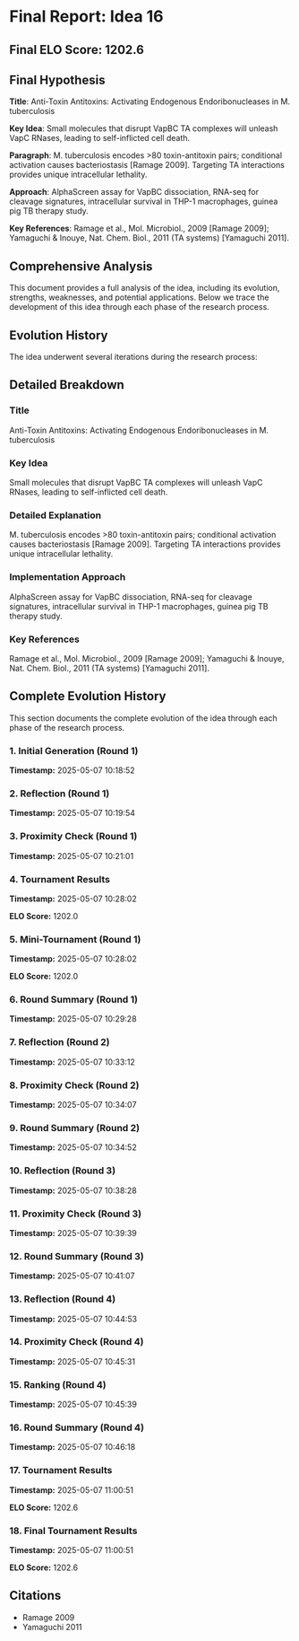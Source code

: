 # Final Report: Idea 16

## Final ELO Score: 1202.6

## Final Hypothesis

**Title**: Anti-Toxin Antitoxins: Activating Endogenous Endoribonucleases in M. tuberculosis

**Key Idea**: Small molecules that disrupt VapBC TA complexes will unleash VapC RNases, leading to self-inflicted cell death.

**Paragraph**: M. tuberculosis encodes >80 toxin-antitoxin pairs; conditional activation causes bacteriostasis [Ramage 2009]. Targeting TA interactions provides unique intracellular lethality.

**Approach**: AlphaScreen assay for VapBC dissociation, RNA-seq for cleavage signatures, intracellular survival in THP-1 macrophages, guinea pig TB therapy study.

**Key References**: Ramage et al., Mol. Microbiol., 2009 [Ramage 2009]; Yamaguchi & Inouye, Nat. Chem. Biol., 2011 (TA systems) [Yamaguchi 2011].

## Comprehensive Analysis

This document provides a full analysis of the idea, including its evolution, strengths, weaknesses, and potential applications. Below we trace the development of this idea through each phase of the research process.

## Evolution History

The idea underwent several iterations during the research process:

## Detailed Breakdown

### Title

Anti-Toxin Antitoxins: Activating Endogenous Endoribonucleases in M. tuberculosis

### Key Idea

Small molecules that disrupt VapBC TA complexes will unleash VapC RNases, leading to self-inflicted cell death.

### Detailed Explanation

M. tuberculosis encodes >80 toxin-antitoxin pairs; conditional activation causes bacteriostasis [Ramage 2009]. Targeting TA interactions provides unique intracellular lethality.

### Implementation Approach

AlphaScreen assay for VapBC dissociation, RNA-seq for cleavage signatures, intracellular survival in THP-1 macrophages, guinea pig TB therapy study.

### Key References

Ramage et al., Mol. Microbiol., 2009 [Ramage 2009]; Yamaguchi & Inouye, Nat. Chem. Biol., 2011 (TA systems) [Yamaguchi 2011].

## Complete Evolution History

This section documents the complete evolution of the idea through each phase of the research process.

### 1. Initial Generation (Round 1)
**Timestamp:** 2025-05-07 10:18:52



### 2. Reflection (Round 1)
**Timestamp:** 2025-05-07 10:19:54



### 3. Proximity Check (Round 1)
**Timestamp:** 2025-05-07 10:21:01



### 4. Tournament Results
**Timestamp:** 2025-05-07 10:28:02

**ELO Score:** 1202.0



### 5. Mini-Tournament (Round 1)
**Timestamp:** 2025-05-07 10:28:02

**ELO Score:** 1202.0



### 6. Round Summary (Round 1)
**Timestamp:** 2025-05-07 10:29:28



### 7. Reflection (Round 2)
**Timestamp:** 2025-05-07 10:33:12



### 8. Proximity Check (Round 2)
**Timestamp:** 2025-05-07 10:34:07



### 9. Round Summary (Round 2)
**Timestamp:** 2025-05-07 10:34:52



### 10. Reflection (Round 3)
**Timestamp:** 2025-05-07 10:38:28



### 11. Proximity Check (Round 3)
**Timestamp:** 2025-05-07 10:39:39



### 12. Round Summary (Round 3)
**Timestamp:** 2025-05-07 10:41:07



### 13. Reflection (Round 4)
**Timestamp:** 2025-05-07 10:44:53



### 14. Proximity Check (Round 4)
**Timestamp:** 2025-05-07 10:45:31



### 15. Ranking (Round 4)
**Timestamp:** 2025-05-07 10:45:39



### 16. Round Summary (Round 4)
**Timestamp:** 2025-05-07 10:46:18



### 17. Tournament Results
**Timestamp:** 2025-05-07 11:00:51

**ELO Score:** 1202.6



### 18. Final Tournament Results
**Timestamp:** 2025-05-07 11:00:51

**ELO Score:** 1202.6



## Citations

- Ramage 2009
- Yamaguchi 2011
